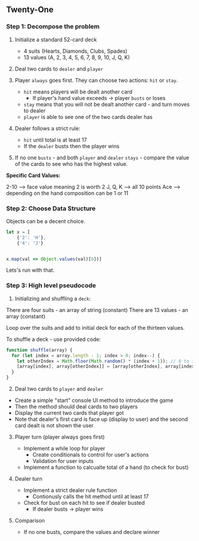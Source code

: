 
## Twenty-One

### Step 1: Decompose the problem

1. Initialize a standard 52-card deck
    * 4 suits (Hearts, Diamonds, Clubs, Spades)
    * 13 values (A, 2, 3, 4, 5, 6, 7, 8, 9, 10, J, Q, K)

2. Deal two cards to `dealer` and `player`

3. Player `always` goes first. They can choose two actions: `hit` or `stay`. 
    * `hit` means players will be dealt another card
        * If player's hand value exceeds -> player `busts` or loses
    * `stay` means that you will not be dealt another card - and turn moves to dealer
    * `player` is able to see one of the two cards dealer has 

4. Dealer follows a strict rule:
    * `hit` until total is at least 17
    * If the `dealer` busts then the player wins

5. If no one `busts` - and both `player` and `dealer` `stays` - compare the value of the cards to see who has the highest value.

**Specific Card Values:**

2-10 --> face value meaning 2 is worth 2
J, Q, K --> all 10 points
Ace --> depending on the hand composition can be 1 or 11


### Step 2: Choose Data Structure

Objects can be a decent choice.

```javascript
let x = [
    {'2': 'H'}, 
    {'4': 'J'}


x.map(val => Object.values(val)[0])]
```

Lets's run with that.


### Step 3: High level pseudocode

1. Initializing and shuffling a `deck`:

There are four suits - an array of string (constant)
There are 13 values - an array (constant)

Loop over the suits and add to initial deck for each of the thirteen values.

To shuffle a deck - use provided code:

```javascript
function shuffle(array) {
  for (let index = array.length - 1; index > 0; index--) {
    let otherIndex = Math.floor(Math.random() * (index + 1)); // 0 to index
    [array[index], array[otherIndex]] = [array[otherIndex], array[index]]; // swap elements
  }
}
```

2. Deal two cards to `player` and `dealer`

* Create a simple "start" console UI method to introduce the game
* Then the method should deal cards to two players
* Display the current two cards that player got
* Note that dealer's first card is face up (display to user) and the second card dealt is not shown the user

3. Player turn (player always goes first)
    * Implement a while loop for player
        * Create conditionals to control for user's actions
        * Validation for user inputs
    * Implement a function to calcualte total of a hand (to check for bust)

4. Dealer turn
    * Implement a strict dealer rule function
        * Contionusly calls the hit method until at least 17
    * Check for bust on each hit to see if dealer busted
        * If dealer busts -> player wins

5. Comparison
    * If no one busts, compare the values and declare winner